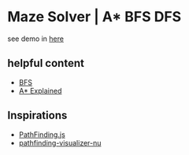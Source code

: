 # Maze Solver | A* BFS DFS

see demo in [here](https://hamdib80.github.io.maze-vis/)

## helpful content
- [BFS](https://courses.cs.washington.edu/courses/cse326/03su/homework/hw3/bfs.html)
- [A* Explained](http://www.redblobgames.com/pathfinding/a-star/introduction.html)

## Inspirations
- [PathFinding.js](https://qiao.github.io/PathFinding.js/visual/)
- [pathfinding-visualizer-nu](https://pathfinding-visualizer-nu.vercel.app/)
